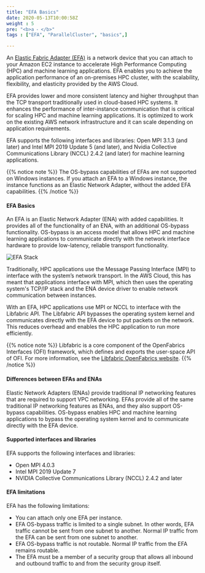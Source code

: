 ```yaml
---
title: "EFA Basics"
date: 2020-05-13T10:00:58Z
weight : 5
pre: "<b>a ⁃ </b>"
tags : ["EFA", "ParallelCluster", "basics",]

---
```


An [Elastic Fabric Adapter (EFA)](https://aws.amazon.com/hpc/efa/) is a network device that you can attach to your Amazon EC2 instance to accelerate High Performance Computing (HPC) and machine learning applications. 
EFA enables you to achieve the application performance of an on-premises HPC cluster, with the scalability, flexibility, and elasticity provided by the AWS Cloud.

EFA provides lower and more consistent latency and higher throughput than the TCP transport traditionally used in cloud-based HPC systems. 
It enhances the performance of inter-instance communication that is critical for scaling HPC and machine learning applications. 
It is optimized to work on the existing AWS network infrastructure and it can scale depending on application requirements.

EFA supports the following interfaces and libraries: Open MPI 3.1.3 (and later) and Intel MPI 2019 Update 5 (and later), and Nvidia Collective Communications Library (NCCL) 2.4.2 (and later) for machine learning applications.

{{% notice note %}}
The OS-bypass capabilities of EFAs are not supported on Windows instances. If you attach an EFA to a Windows instance, the instance functions as an Elastic Network Adapter, without the added EFA capabilities.
{{% /notice %}}

#### EFA Basics

An EFA is an Elastic Network Adapter (ENA) with added capabilities. It provides all of the functionality of an ENA, with an additional OS-bypass functionality. OS-bypass is an access model that allows HPC and machine learning applications to communicate directly with the network interface hardware to provide low-latency, reliable transport functionality.

![EFA Stack](/images/efa/efa_stack.png)

Traditionally, HPC applications use the Message Passing Interface (MPI) to interface with the system’s network transport. In the AWS Cloud, this has meant that applications interface with MPI, which then uses the operating system's TCP/IP stack and the ENA device driver to enable network communication between instances.

With an EFA, HPC applications use MPI or NCCL to interface with the Libfabric API. The Libfabric API bypasses the operating system kernel and communicates directly with the EFA device to put packets on the network. This reduces overhead and enables the HPC application to run more efficiently.

{{% notice note %}}
Libfabric is a core component of the OpenFabrics Interfaces (OFI) framework, which defines and exports the user-space API of OFI. For more information, see the [Libfabric OpenFabrics website](https://ofiwg.github.io/libfabric/).
{{% /notice %}}


#### Differences between EFAs and ENAs

Elastic Network Adapters (ENAs) provide traditional IP networking features that are required to support VPC networking. EFAs provide all of the same traditional IP networking features as ENAs, and they also support OS-bypass capabilities. OS-bypass enables HPC and machine learning applications to bypass the operating system kernel and to communicate directly with the EFA device.


#### Supported interfaces and libraries

EFA supports the following interfaces and libraries:
- Open MPI 4.0.3
- Intel MPI 2019 Update 7
- NVIDIA Collective Communications Library (NCCL) 2.4.2 and later


#### EFA limitations

EFA has the following limitations:
- You can attach only one EFA per instance.
- EFA OS-bypass traffic is limited to a single subnet. In other words, EFA traffic cannot be sent from one subnet to another. Normal IP traffic from the EFA can be sent from one subnet to another.
- EFA OS-bypass traffic is not routable. Normal IP traffic from the EFA remains routable.
- The EFA must be a member of a security group that allows all inbound and outbound traffic to and from the security group itself.

